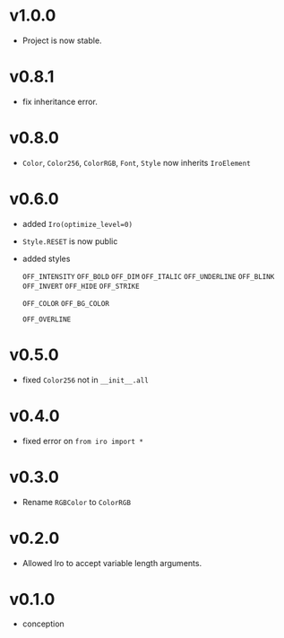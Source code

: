 # v1.0.0
- Project is now stable.

# v0.8.1
- fix inheritance error.

# v0.8.0
- `Color`, `Color256`, `ColorRGB`, `Font`, `Style` now inherits `IroElement`

# v0.6.0
- added `Iro(optimize_level=0)`
- `Style.RESET` is now public
- added styles

    `OFF_INTENSITY`
    `OFF_BOLD`
    `OFF_DIM`
    `OFF_ITALIC`
    `OFF_UNDERLINE`
    `OFF_BLINK`
    `OFF_INVERT`
    `OFF_HIDE`
    `OFF_STRIKE`

    `OFF_COLOR`
    `OFF_BG_COLOR`
    
    `OFF_OVERLINE`

# v0.5.0
- fixed `Color256` not in `__init__.all`

# v0.4.0
- fixed error on `from iro import *`

# v0.3.0
- Rename `RGBColor` to `ColorRGB`

# v0.2.0
- Allowed Iro to accept variable length arguments.

# v0.1.0
- conception